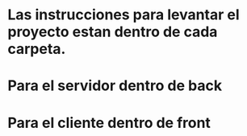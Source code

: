 # Las instrucciones para levantar el proyecto estan dentro de cada carpeta.

# Para el servidor dentro de back

# Para el cliente dentro de front
